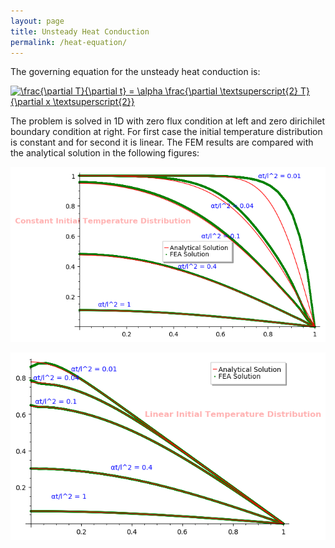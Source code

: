 ```yaml
---
layout: page
title: Unsteady Heat Conduction
permalink: /heat-equation/
---
```

The governing equation for the unsteady heat conduction is:

<a href="https://www.codecogs.com/eqnedit.php?latex=\frac{\partial&space;T}{\partial&space;t}&space;=&space;\alpha&space;\frac{\partial&space;\textsuperscript{2}&space;T}{\partial&space;x&space;\textsuperscript{2}}" target="_blank"><img src="https://latex.codecogs.com/gif.latex?\frac{\partial&space;T}{\partial&space;t}&space;=&space;\alpha&space;\frac{\partial&space;\textsuperscript{2}&space;T}{\partial&space;x&space;\textsuperscript{2}}" title="\frac{\partial T}{\partial t} = \alpha \frac{\partial \textsuperscript{2} T}{\partial x \textsuperscript{2}}" /></a>

The problem is solved in 1D with zero flux condition at left and zero dirichilet boundary condition at right.
For first case the initial temperature distribution is constant and for second it is linear. The FEM results 
are compared with the analytical solution in the following figures:

![Conduction-constant](/images/ConsFvA.png)

![Conduction-linear](/images/LinearFvA.png)